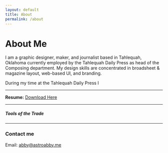 ```yaml
---
layout: default
title: About
permalink: /about
---
```


<h1> About Me </h1>

<p style="max-width: 60vw;">
I am a graphic designer, maker, and journalist based in Tahlequah, Oklahoma currently employed by the Tahlequah Daily Press as head of the Composing department. My design skills are concentrated in broadsheet & magazine layout, web-based UI, and branding. 

During my time at the Tahlequah Daily Press I 
</p>

<hr>

**Resume:** [Download Here](https://astroabby.me/files/Abby_Bigaouette_Resume_v2_revision_5.pdf)   

<hr>

##### Tools of the Trade




<hr>

### Contact me
Email: [abby@astroabby.me](mailto:abby@astroabby.me)

